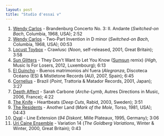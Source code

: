 ```yaml
---
layout: post
title: "Studio d'essai v"
---
```


1. [Wendy Carlos](http://musicbrainz.org/artist/7e3b3173-2c1f-42c0-8544-0e6d19bb181f) - Brandenburg Concerto No. 3: II. Andante (_Switched-on Bach_, Columbia, 1968, USA); 2:52
2. [Wendy Carlos](http://musicbrainz.org/artist/7e3b3173-2c1f-42c0-8544-0e6d19bb181f) - Two-Part Invention in D minor (_Switched-on Bach_, Columbia, 1968, USA); 00:53
3. [Locust Toybox](http://musicbrainz.org/artist/f84702cf-2756-4dd1-99af-e552cc1df4a5) - Crawlusc (_Noon_, self-released, 2001, Great Britain); 3:58
4. [Sun Glitters](http://musicbrainz.org/artist/2a258278-db47-47aa-91b3-1cdbf5e93d54) - They Don't Want to Let You Know ([Sumsun](http://musicbrainz.org/artist/0b27a03b-0a40-452e-8da6-e0c05b359a55) remix) (_High_, Music Is For Losers, 2012, Luxembourg); 6:13
5. [El Guincho](http://musicbrainz.org/artist/7e57d8a2-e6eb-48dd-8e50-ff7eaa412ccb) - Buenos matrimonios ahí fuera (_Alegranza_, Discoteca Océano (ES) & Mistletone Records (AU), 2007, Spain); 6:45
6. [Cornelius](http://musicbrainz.org/artist/df765d93-621c-437f-99fe-fda9e135f89a) - Brazil (_Point_, Trattoria & Matador Records, 2001, Japan); 3:27
7. [Depth Affect](http://musicbrainz.org/artist/bcff6798-9446-4aae-8a41-698d363e4147) - Sarah Carbone (_Arche-Lymb_, Autres Directions in Music, 2006, France); 4:22
8. [The Knife](http://musicbrainz.org/artist/bf710b71-48e5-4e15-9bd6-96debb2e4e98) - Heartbeats (_Deep Cuts_, Rabid, 2003, Sweden); 3:51
9. [The Residents](http://musicbrainz.org/artist/8c9b336e-acc8-4e20-9195-6ed0634da9fc) - Another Land (_Mark of the Mole_, Torso, 1981, USA); 04:43
10. [Oval](http://musicbrainz.org/artist/2fa478b1-dee0-428c-8e18-8b0b6608b2dd) - Line Extension (_94 Diskont_, Mille Plateaux, 1995, Germany); 3:06
11. [Uri Caine Ensemble](http://musicbrainz.org/artist/25595b01-1869-4d97-bd65-cfe95581e4dc) - Variation 14 (_The Goldberg Variations_, Winter & Winter, 2000, Great Britain); 0:43
